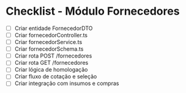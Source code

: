 # Checklist - Módulo Fornecedores

- [ ] Criar entidade FornecedorDTO
- [ ] Criar fornecedorController.ts
- [ ] Criar fornecedorService.ts
- [ ] Criar fornecedorSchema.ts
- [ ] Criar rota POST /fornecedores
- [ ] Criar rota GET /fornecedores
- [ ] Criar lógica de homologação
- [ ] Criar fluxo de cotação e seleção
- [ ] Criar integração com insumos e compras
